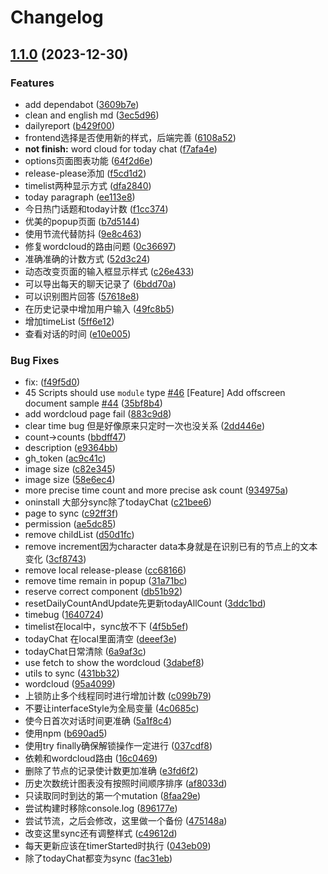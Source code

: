# Changelog

## [1.1.0](https://www.github.com/14790897/GPT4-Requests-Counter/compare/v1.0.1...v1.1.0) (2023-12-30)


### Features

* add dependabot ([3609b7e](https://www.github.com/14790897/GPT4-Requests-Counter/commit/3609b7eeda22ee07945aa5e961598963069b11f9))
* clean and english md ([3ec5d96](https://www.github.com/14790897/GPT4-Requests-Counter/commit/3ec5d96d9a39687debd90b5657af6f79b23b1c6c))
* dailyreport ([b429f00](https://www.github.com/14790897/GPT4-Requests-Counter/commit/b429f00988c891b2a5ac10572e9ed6c5941a8f0a))
* frontend选择是否使用新的样式，后端完善 ([6108a52](https://www.github.com/14790897/GPT4-Requests-Counter/commit/6108a52f741a0a7a0765a2b60820de2a384abf27))
* **not finish:** word cloud for today chat ([f7afa4e](https://www.github.com/14790897/GPT4-Requests-Counter/commit/f7afa4ee260e1c09fddc8b41d4057f5c0a4ba1d4))
* options页面图表功能 ([64f2d6e](https://www.github.com/14790897/GPT4-Requests-Counter/commit/64f2d6e1914e177ce0ac622375f300378236a18d))
* release-please添加 ([f5cd1d2](https://www.github.com/14790897/GPT4-Requests-Counter/commit/f5cd1d2bd06c29a96f233826c78776156978eb2d))
* timelist两种显示方式 ([dfa2840](https://www.github.com/14790897/GPT4-Requests-Counter/commit/dfa28409ab621088ef160194a9812826f5f735d4))
* today paragraph ([ee113e8](https://www.github.com/14790897/GPT4-Requests-Counter/commit/ee113e8cf4fadb32be7e8eb2bd8e8e9c6385955c))
* 今日热门话题和today计数 ([f1cc374](https://www.github.com/14790897/GPT4-Requests-Counter/commit/f1cc3741fa4e33a20cde2bc893282cc3f82480c5))
* 优美的popup页面 ([b7d5144](https://www.github.com/14790897/GPT4-Requests-Counter/commit/b7d5144a1576b2caa316a56487fed4848f656ee0))
* 使用节流代替防抖 ([9e8c463](https://www.github.com/14790897/GPT4-Requests-Counter/commit/9e8c46328e1adfd819f387fbe72d5943ac22a549))
* 修复wordcloud的路由问题 ([0c36697](https://www.github.com/14790897/GPT4-Requests-Counter/commit/0c366970181bb7aaf55913571f3cef680a19b101))
* 准确准确的计数方式 ([52d3c24](https://www.github.com/14790897/GPT4-Requests-Counter/commit/52d3c24683e8760cff4595ebd65a95b82fcd9783))
* 动态改变页面的输入框显示样式 ([c26e433](https://www.github.com/14790897/GPT4-Requests-Counter/commit/c26e43398e2f8bf8d5609868bf73c77bf86419da))
* 可以导出每天的聊天记录了 ([6bdd70a](https://www.github.com/14790897/GPT4-Requests-Counter/commit/6bdd70abc896bf7b1aab50a01f53199f7f6b0f2b))
* 可以识别图片回答 ([57618e8](https://www.github.com/14790897/GPT4-Requests-Counter/commit/57618e8a77dec41be769bc936cc1bc6681668add))
* 在历史记录中增加用户输入 ([49fc8b5](https://www.github.com/14790897/GPT4-Requests-Counter/commit/49fc8b540e62782804bcc1b2082506f2acaefbfa))
* 增加timeList ([5ff6e12](https://www.github.com/14790897/GPT4-Requests-Counter/commit/5ff6e12070b215460a5751ce2cde9bd2233d72f3))
* 查看对话的时间 ([e10e005](https://www.github.com/14790897/GPT4-Requests-Counter/commit/e10e005eb44d1bfdb092ff392af00c6ab61caef5))


### Bug Fixes

* fix:  ([f49f5d0](https://www.github.com/14790897/GPT4-Requests-Counter/commit/f49f5d08caea775765ce5e43a6917e8a8552e800))
* 45 Scripts should use `module` type [#46](https://www.github.com/14790897/GPT4-Requests-Counter/issues/46) [Feature] Add offscreen document sample [#44](https://www.github.com/14790897/GPT4-Requests-Counter/issues/44) ([35bf8b4](https://www.github.com/14790897/GPT4-Requests-Counter/commit/35bf8b4c3fe808ec9f372724c6f258c85187ad4f))
* add wordcloud page fail ([883c9d8](https://www.github.com/14790897/GPT4-Requests-Counter/commit/883c9d8e93983012d5521f9b3a4b4d005ae8e7a2))
* clear time bug 但是好像原来只定时一次也没关系 ([2dd446e](https://www.github.com/14790897/GPT4-Requests-Counter/commit/2dd446e7598257383d5b7bcc3458eceba7779bb2))
* count->counts ([bbdff47](https://www.github.com/14790897/GPT4-Requests-Counter/commit/bbdff47bfae790d53e65029b767d002e2b980eb0))
* description ([e9364bb](https://www.github.com/14790897/GPT4-Requests-Counter/commit/e9364bb7d506942d71056ebaf2f286056cbcd4b8))
* gh_token ([ac9c41c](https://www.github.com/14790897/GPT4-Requests-Counter/commit/ac9c41cd263e00459b5ab7adecd2627ffc7293e7))
* image size ([c82e345](https://www.github.com/14790897/GPT4-Requests-Counter/commit/c82e345396a0b84f1361294ba4b53dd443168997))
* image size ([58e6ec4](https://www.github.com/14790897/GPT4-Requests-Counter/commit/58e6ec42fc1594d72b3735ec1de97fc6a4be3bae))
* more precise time count and more precise ask count ([934975a](https://www.github.com/14790897/GPT4-Requests-Counter/commit/934975a16a7eb89776e16e853aab0b9cf8889ee9))
* oninstall 大部分sync除了todayChat ([c21bee6](https://www.github.com/14790897/GPT4-Requests-Counter/commit/c21bee62d19ab022bb8e6367bc741731e23a5c82))
* page to sync ([c92ff3f](https://www.github.com/14790897/GPT4-Requests-Counter/commit/c92ff3f8d6015d950e4c3a07870cd62fa1498470))
* permission ([ae5dc85](https://www.github.com/14790897/GPT4-Requests-Counter/commit/ae5dc85ac57011665255ca2dec500565465c35eb))
* remove childList ([d50d1fc](https://www.github.com/14790897/GPT4-Requests-Counter/commit/d50d1fc1b5748c145e84645d8bfc303cb74ffd85))
* remove increment因为character data本身就是在识别已有的节点上的文本变化 ([3cf8743](https://www.github.com/14790897/GPT4-Requests-Counter/commit/3cf8743878c8474be9f3a8e230b7ca6b165006d2))
* remove local release-please ([cc68166](https://www.github.com/14790897/GPT4-Requests-Counter/commit/cc68166c47ca6ce0d1b8d6fb121e5c912bbf8833))
* remove time remain in popup ([31a71bc](https://www.github.com/14790897/GPT4-Requests-Counter/commit/31a71bc6fc02b9af12bb2541035e8c6003572649))
* reserve correct component ([db51b92](https://www.github.com/14790897/GPT4-Requests-Counter/commit/db51b92c1a2d9add20e7fcfd58c1b9530ee3e159))
* resetDailyCountAndUpdate先更新todayAllCount ([3ddc1bd](https://www.github.com/14790897/GPT4-Requests-Counter/commit/3ddc1bdae61a60c13ab62d16f50b437b63a3897d))
* timebug ([1640724](https://www.github.com/14790897/GPT4-Requests-Counter/commit/1640724c8325297142c423d4eff34b9ba9788e9d))
* timelist在local中，sync放不下 ([4f5b5ef](https://www.github.com/14790897/GPT4-Requests-Counter/commit/4f5b5efd95a639f303e9de2010188c265d6bab0c))
* todayChat 在local里面清空 ([deeef3e](https://www.github.com/14790897/GPT4-Requests-Counter/commit/deeef3e9e74e5ebbd020ffae85662fbe8129abcd))
* todayChat日常清除 ([6a9af3c](https://www.github.com/14790897/GPT4-Requests-Counter/commit/6a9af3c45d562542964b15384fc5418176e38592))
* use fetch to show the wordcloud ([3dabef8](https://www.github.com/14790897/GPT4-Requests-Counter/commit/3dabef8f5615732823571b5de0014399507964ee))
* utils to sync ([431bb32](https://www.github.com/14790897/GPT4-Requests-Counter/commit/431bb32fd8c9ace9cbba31b69f108edf42823f08))
* wordcloud ([95a4099](https://www.github.com/14790897/GPT4-Requests-Counter/commit/95a4099ce3abc59b5e08481ba87b8e2e3038553f))
* 上锁防止多个线程同时进行增加计数 ([c099b79](https://www.github.com/14790897/GPT4-Requests-Counter/commit/c099b7999732ae84fb5a1b74b7217a264a270fba))
* 不要让interfaceStyle为全局变量 ([4c0685c](https://www.github.com/14790897/GPT4-Requests-Counter/commit/4c0685cc6e93b1ac5c23647cff9b8a331f2a4a15))
* 使今日首次对话时间更准确 ([5a1f8c4](https://www.github.com/14790897/GPT4-Requests-Counter/commit/5a1f8c41a0896dd5730ac42e60cca4b7466374a1))
* 使用npm ([b690ad5](https://www.github.com/14790897/GPT4-Requests-Counter/commit/b690ad560cd26cd2316924d5c684d4c1a1a71f06))
* 使用try finally确保解锁操作一定进行 ([037cdf8](https://www.github.com/14790897/GPT4-Requests-Counter/commit/037cdf833729844957020030f7a3e5da1e1ee1f5))
* 依赖和wordcloud路由 ([16c0469](https://www.github.com/14790897/GPT4-Requests-Counter/commit/16c046965d2abda9bde8a546a4eb66e58ef02a03))
* 删除了节点的记录使计数更加准确 ([e3fd6f2](https://www.github.com/14790897/GPT4-Requests-Counter/commit/e3fd6f26b9c72c1f3ca95e7ac4b2ca7f173dc4ea))
* 历史次数统计图表没有按照时间顺序排序 ([af8033d](https://www.github.com/14790897/GPT4-Requests-Counter/commit/af8033d326a34d4e42ade62e84e58f0c667cb2b3))
* 只读取同时到达的第一个mutation ([8faa29e](https://www.github.com/14790897/GPT4-Requests-Counter/commit/8faa29ecd7aef525c3bfdc297ddd0608bd61f7af))
* 尝试构建时移除console.log ([896177e](https://www.github.com/14790897/GPT4-Requests-Counter/commit/896177ee828943b3dd3cca09ede61ac7c7f9cbd9))
* 尝试节流，之后会修改，这里做一个备份 ([475148a](https://www.github.com/14790897/GPT4-Requests-Counter/commit/475148a3e16c061a2132c65cae0c797f6510af34))
* 改变这里sync还有调整样式 ([c49612d](https://www.github.com/14790897/GPT4-Requests-Counter/commit/c49612d14d55ac8f19c87bbaeb8545e3743e5804))
* 每天更新应该在timerStarted时执行 ([043eb09](https://www.github.com/14790897/GPT4-Requests-Counter/commit/043eb0937f4f3e6a4da0999cd890ec6b65eed619))
* 除了todayChat都变为sync ([fac31eb](https://www.github.com/14790897/GPT4-Requests-Counter/commit/fac31eba7bc252e9f9ee2fe8baa87f850d79f759))
